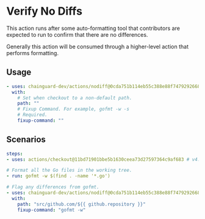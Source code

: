 # Verify No Diffs

This action runs after some auto-formatting tool that contributors are expected
to run to confirm that there are no differences.

Generally this action will be consumed through a higher-level action that
performs formatting.

## Usage

```yaml
- uses: chainguard-dev/actions/nodiff@0cda751b114eb55c388e88f7479292668165602a # v1.0.2
  with:
    # Set when checkout to a non-default path.
    path: ""
    # Fixup Command. For example, gofmt -w -s
    # Required.
    fixup-command: ""
```

## Scenarios

```yaml
steps:
- uses: actions/checkout@11bd71901bbe5b1630ceea73d27597364c9af683 # v4.2.2

# Format all the Go files in the working tree.
- run: gofmt -w $(find . -name '*.go')

# Flag any differences from gofmt.
- uses: chainguard-dev/actions/nodiff@0cda751b114eb55c388e88f7479292668165602a # v1.0.2
  with:
    path: "src/github.com/${{ github.repository }}"
    fixup-command: "gofmt -w"
```
